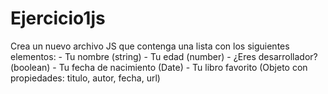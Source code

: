 # Ejercicio1js
Crea un nuevo archivo JS que contenga una lista con los siguientes elementos:  - Tu nombre (string)  - Tu edad (number)  - ¿Eres desarrollador? (boolean)  - Tu fecha de nacimiento (Date)  - Tu libro favorito (Objeto con propiedades: titulo, autor, fecha, url)
